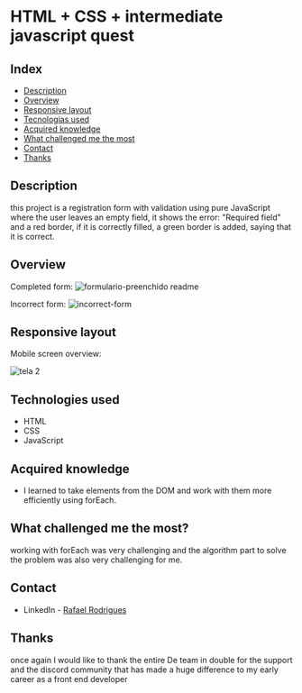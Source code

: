 <h1>HTML + CSS + intermediate javascript quest</h1>

## Index
- [Description](#description)
- [Overview](#overview)
- [Responsive layout](#responsive-layout)
- [Tecnologias used](#technologies-used)
- [Acquired knowledge](#acquired-knowledge)
- [What challenged me the most](#what-challenged-me-the-most)
- [Contact](#contact)
- [Thanks](#thanks)

## Description
this project is a registration form with validation using pure JavaScript
where the user leaves an empty field, it shows the error: "Required field" and a red border, if it is correctly filled, a green border is added, saying that it is correct.

## Overview
Completed form:
![formulario-preenchido readme](https://user-images.githubusercontent.com/106329803/193293507-20477c08-bd65-45a2-bc87-991ae1867ce3.png)

Incorrect form: 
![incorrect-form](https://user-images.githubusercontent.com/106329803/193294274-ea449a48-62b9-45ad-8a02-0c5b5fcbf554.png)

## Responsive layout
Mobile screen overview:

![tela 2](https://user-images.githubusercontent.com/106329803/193309770-cc933a32-e914-4ad5-87c3-97b371d55ba0.gif)

## Technologies used

- HTML 
- CSS
- JavaScript

## Acquired knowledge
- I learned to take elements from the DOM and work with them more efficiently using forEach.

## What challenged me the most?
working with forEach was very challenging and the algorithm part to solve the problem was also very challenging for me.

## Contact
- LinkedIn - [Rafael Rodrigues](https://github.com/rafael-rodrigues01)

## Thanks
once again I would like to thank the entire De team in double for the support and the discord community that has made a huge difference to my early career as a front end developer



